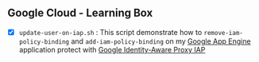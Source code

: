 ## Google Cloud - Learning Box 

- [x] `update-user-on-iap.sh` : This script demonstrate how to `remove-iam-policy-binding` and `add-iam-policy-binding` on my [Google App Engine](https://cloud.google.com/appengine?hl=fr) application protect with [Google Identity-Aware Proxy IAP](https://cloud.google.com/iap?hl=fr)